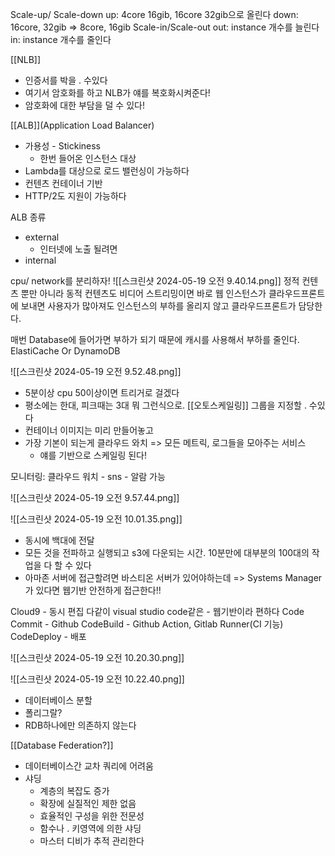Scale-up/ Scale-down
	up: 4core 16gib, 16core 32gib으로 올린다
	down: 16core, 32gib => 8core, 16gib
Scale-in/Scale-out
	 out: instance 개수를 늘린다
	 in: instance 개수를 줄인다


[[NLB]]
- 인증서를 박을 . 수있다
- 여기서 암호화를 하고 NLB가 얘를 복호화시켜준다!
- 암호화에 대한 부담을 덜 수 있다!

[[ALB]](Application Load Balancer)
- 가용성 - Stickiness
	- 한번 들어온 인스턴스 대상
- Lambda를 대상으로 로드 밸런싱이 가능하다
- 컨텐츠 컨테이너 기반
- HTTP/2도 지원이 가능하다

ALB 종류
- external
	- 인터넷에 노출 될려면
- internal

cpu/ network를 분리하자!
![[스크린샷 2024-05-19 오전 9.40.14.png]]
정적 컨텐츠 뿐만 아니라 동적 컨텐츠도 비디어 스트리밍이면 바로 웹 인스턴스가 클라우드프론트에 보내면 사용자가 많아져도 인스턴스의 부하를 올리지 않고 클라우드프론트가 담당한다. 

매번 Database에 들어가면 부하가 되기 때문에 캐시를 사용해서 부하를 줄인다. ElastiCache Or DynamoDB

![[스크린샷 2024-05-19 오전 9.52.48.png]]
- 5분이상 cpu 50이상이면 트리거로 걸겠다
- 평소에는 한대, 피크때는 3대 뭐 그런식으로. [[오토스케일링]] 그룹을 지정할 . 수있다
- 컨테이너 이미지는 미리 만들어놓고
- 가장 기본이 되는게 클라우드 와치 => 모든 메트릭, 로그들을 모아주는 서비스
	- 얘를 기반으로 스케일링 된다!

모니터링: 클라우드 워치 - sns - 알람 가능

![[스크린샷 2024-05-19 오전 9.57.44.png]]

![[스크린샷 2024-05-19 오전 10.01.35.png]]
- 동시에 백대에 전달
- 모든 것을 전파하고 실행되고 s3에 다운되는 시간. 10분만에 대부분의 100대의 작업을 다 할 수 있다
- 아마존 서버에 접근할려면 바스티온 서버가 있어야하는데 => Systems Manager가 있다면 웹기반 안전하게 접근한다!!

Cloud9 - 동시 편집 다같이 visual studio code같은 - 웹기반이라 편하다
Code Commit - Github
CodeBuild - Github Action, Gitlab Runner(CI 기능)
CodeDeploy - 배포

![[스크린샷 2024-05-19 오전 10.20.30.png]]

![[스크린샷 2024-05-19 오전 10.22.40.png]]
- 데이터베이스 분할
- 폴리그랄?
- RDB하나에만 의존하지 않는다

[[Database Federation?]]
- 데이터베이스간 교차 쿼리에 어려움
- 샤딩
	- 계층의 복잡도 증가
	- 확장에 실질적인 제한 없음
	- 효율적인 구성을 위한 전문성
	- 함수나 . 키영역에 의한 샤딩
	- 마스터 디비가 추적 관리한다
